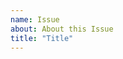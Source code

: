 ```yaml
---
name: Issue
about: About this Issue
title: "Title"
---
```


<!--
If you want to ask for a new operation, please go to issue #1 instead of raising a new issue.
If you want to report a bug or ask for new feature, be free to raise an issue.
-->
